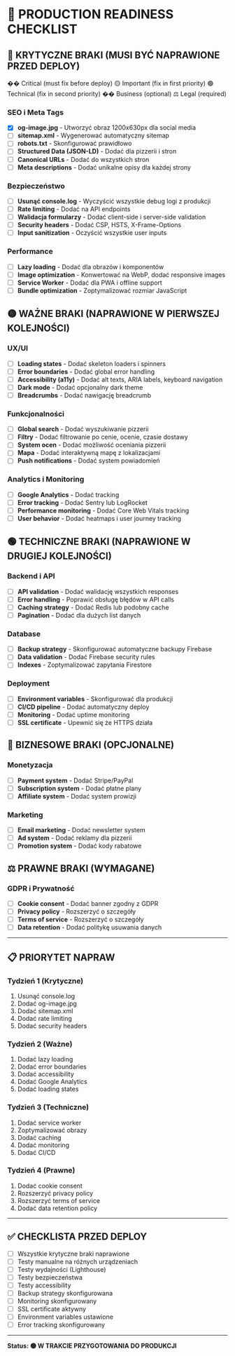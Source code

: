 # 🚀 PRODUCTION READINESS CHECKLIST

## 🔴 KRYTYCZNE BRAKI (MUSI BYĆ NAPRAWIONE PRZED DEPLOY)

�� Critical (must fix before deploy)
🟡 Important (fix in first priority)
🟢 Technical (fix in second priority)
�� Business (optional)
⚖️ Legal (required)

### SEO i Meta Tags

- [x] **og-image.jpg** - Utworzyć obraz 1200x630px dla social media
- [ ] **sitemap.xml** - Wygenerować automatyczny sitemap
- [ ] **robots.txt** - Skonfigurować prawidłowo
- [ ] **Structured Data (JSON-LD)** - Dodać dla pizzerii i stron
- [ ] **Canonical URLs** - Dodać do wszystkich stron
- [ ] **Meta descriptions** - Dodać unikalne opisy dla każdej strony

### Bezpieczeństwo

- [ ] **Usunąć console.log** - Wyczyścić wszystkie debug logi z produkcji
- [ ] **Rate limiting** - Dodać na API endpoints
- [ ] **Walidacja formularzy** - Dodać client-side i server-side validation
- [ ] **Security headers** - Dodać CSP, HSTS, X-Frame-Options
- [ ] **Input sanitization** - Oczyścić wszystkie user inputs

### Performance

- [ ] **Lazy loading** - Dodać dla obrazów i komponentów
- [ ] **Image optimization** - Konwertować na WebP, dodać responsive images
- [ ] **Service Worker** - Dodać dla PWA i offline support
- [ ] **Bundle optimization** - Zoptymalizować rozmiar JavaScript

## 🟡 WAŻNE BRAKI (NAPRAWIONE W PIERWSZEJ KOLEJNOŚCI)

### UX/UI

- [ ] **Loading states** - Dodać skeleton loaders i spinners
- [ ] **Error boundaries** - Dodać global error handling
- [ ] **Accessibility (a11y)** - Dodać alt texts, ARIA labels, keyboard navigation
- [ ] **Dark mode** - Dodać opcjonalny dark theme
- [ ] **Breadcrumbs** - Dodać nawigację breadcrumb

### Funkcjonalności

- [ ] **Global search** - Dodać wyszukiwanie pizzerii
- [ ] **Filtry** - Dodać filtrowanie po cenie, ocenie, czasie dostawy
- [ ] **System ocen** - Dodać możliwość oceniania pizzerii
- [ ] **Mapa** - Dodać interaktywną mapę z lokalizacjami
- [ ] **Push notifications** - Dodać system powiadomień

### Analytics i Monitoring

- [ ] **Google Analytics** - Dodać tracking
- [ ] **Error tracking** - Dodać Sentry lub LogRocket
- [ ] **Performance monitoring** - Dodać Core Web Vitals tracking
- [ ] **User behavior** - Dodać heatmaps i user journey tracking

## 🟢 TECHNICZNE BRAKI (NAPRAWIONE W DRUGIEJ KOLEJNOŚCI)

### Backend i API

- [ ] **API validation** - Dodać walidację wszystkich responses
- [ ] **Error handling** - Poprawić obsługę błędów w API calls
- [ ] **Caching strategy** - Dodać Redis lub podobny cache
- [ ] **Pagination** - Dodać dla dużych list danych

### Database

- [ ] **Backup strategy** - Skonfigurować automatyczne backupy Firebase
- [ ] **Data validation** - Dodać Firebase security rules
- [ ] **Indexes** - Zoptymalizować zapytania Firestore

### Deployment

- [ ] **Environment variables** - Skonfigurować dla produkcji
- [ ] **CI/CD pipeline** - Dodać automatyczny deploy
- [ ] **Monitoring** - Dodać uptime monitoring
- [ ] **SSL certificate** - Upewnić się że HTTPS działa

## 🔵 BIZNESOWE BRAKI (OPCJONALNE)

### Monetyzacja

- [ ] **Payment system** - Dodać Stripe/PayPal
- [ ] **Subscription system** - Dodać płatne plany
- [ ] **Affiliate system** - Dodać system prowizji

### Marketing

- [ ] **Email marketing** - Dodać newsletter system
- [ ] **Ad system** - Dodać reklamy dla pizzerii
- [ ] **Promotion system** - Dodać kody rabatowe

## ⚖️ PRAWNE BRAKI (WYMAGANE)

### GDPR i Prywatność

- [ ] **Cookie consent** - Dodać banner zgodny z GDPR
- [ ] **Privacy policy** - Rozszerzyć o szczegóły
- [ ] **Terms of service** - Rozszerzyć o szczegóły
- [ ] **Data retention** - Dodać politykę usuwania danych

---

## 📋 PRIORYTET NAPRAW

### Tydzień 1 (Krytyczne)

1. Usunąć console.log
2. Dodać og-image.jpg
3. Dodać sitemap.xml
4. Dodać rate limiting
5. Dodać security headers

### Tydzień 2 (Ważne)

1. Dodać lazy loading
2. Dodać error boundaries
3. Dodać accessibility
4. Dodać Google Analytics
5. Dodać loading states

### Tydzień 3 (Techniczne)

1. Dodać service worker
2. Zoptymalizować obrazy
3. Dodać caching
4. Dodać monitoring
5. Dodać CI/CD

### Tydzień 4 (Prawne)

1. Dodać cookie consent
2. Rozszerzyć privacy policy
3. Rozszerzyć terms of service
4. Dodać data retention policy

---

## ✅ CHECKLISTA PRZED DEPLOY

- [ ] Wszystkie krytyczne braki naprawione
- [ ] Testy manualne na różnych urządzeniach
- [ ] Testy wydajności (Lighthouse)
- [ ] Testy bezpieczeństwa
- [ ] Testy accessibility
- [ ] Backup strategy skonfigurowana
- [ ] Monitoring skonfigurowany
- [ ] SSL certificate aktywny
- [ ] Environment variables ustawione
- [ ] Error tracking skonfigurowany

---

**Status: 🟡 W TRAKCIE PRZYGOTOWANIA DO PRODUKCJI**
